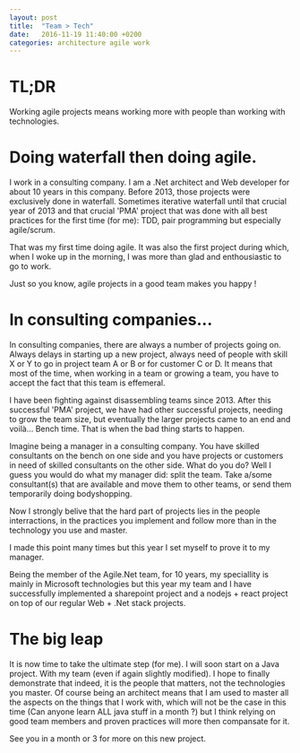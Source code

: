 ```yaml
---
layout: post
title:  "Team > Tech"
date:   2016-11-19 11:40:00 +0200
categories: architecture agile work
---
```


TL;DR
=====
Working agile projects means working more with people than working with technologies.

Doing waterfall then doing agile.
===

I work in a consulting company. I am a .Net architect and Web developer for about 10 years in this company. 
Before 2013, those projects were exclusively done in waterfall. 
Sometimes iterative waterfall until that crucial year of 2013 and that crucial 'PMA' project that was done with all best practices for the first time (for me): TDD, pair programming but especially agile/scrum.

That was my first time doing agile. It was also the first project during which, when I woke up in the morning, I was more than glad and enthousiastic to go to work.

Just so you know, agile projects in a good team makes you happy !

In consulting companies...
===

In consulting companies, there are always a number of projects going on. 
Always delays in starting up a new project, always need of people with skill X or Y to go in project team A or B or for customer C or D. 
It means that most of the time, when working in a team or growing a team, you have to accept the fact that this team is effemeral.

I have been fighting against disassembling teams since 2013. After this successful 'PMA' project, we have had other successful projects, needing to grow the team size, but eventually the larger projects came to an end and voilà... 
Bench time. That is when the bad thing starts to happen.

Imagine being a manager in a consulting company. 
You have skilled consultants on the bench on one side and you have projects or customers in need of skilled consultants on the other side. What do you do?
Well I guess you would do what my manager did: split the team. Take a/some consultant(s) that are available and move them to other teams, or send them temporarily doing bodyshopping.

Now I strongly belive that the hard part of projects lies in the people interractions, in the practices you implement and follow more than in the technology you use and master.

I made this point many times but this year I set myself to prove it to my manager.

Being the member of the Agile.Net team, for 10 years, my speciallity is mainly in Microsoft technologies but this year my team and I have successfully implemented a sharepoint project and a nodejs + react project on top of our regular Web + .Net stack projects.


The big leap
===

It is now time to take the ultimate step (for me). I will soon start on a Java project. With my team (even if again slightly modified). I hope to finally demonstrate that indeed, it is the people that matters, not the technologies you master. Of course being an architect means that I am used to master all the aspects on the things that I work with, which will not be the case in this time (Can anyone learn ALL java stuff in a month ?) but I think relying on good team members and proven practices will more then compansate for it.

See you in a month or 3 for more on this new project.